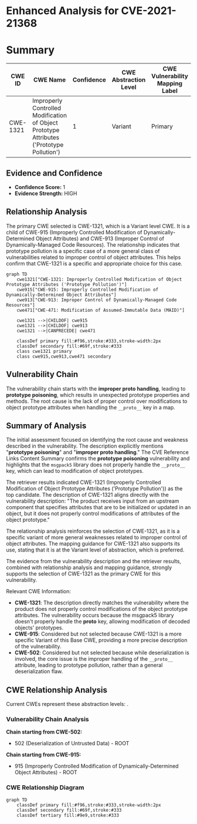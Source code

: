 # Enhanced Analysis for CVE-2021-21368

# Summary
| CWE ID  | CWE Name       | Confidence | CWE Abstraction Level | CWE Vulnerability Mapping Label | CWE-Vulnerability Mapping Notes |
|-----------------|-----------------------------------------------------------------------------------------|--------------------|-------------------------|-----------------------------------|---------------------------------------------------------------------------------|
| CWE-1321 | Improperly Controlled Modification of Object Prototype Attributes ('Prototype Pollution') | 1 | Variant | Primary | Allowed |

## Evidence and Confidence

*   **Confidence Score:** 1
*   **Evidence Strength:** HIGH

## Relationship Analysis
The primary CWE selected is CWE-1321, which is a Variant level CWE. It is a child of CWE-915 (Improperly Controlled Modification of Dynamically-Determined Object Attributes) and CWE-913 (Improper Control of Dynamically-Managed Code Resources). The relationship indicates that prototype pollution is a specific case of a more general class of vulnerabilities related to improper control of object attributes. This helps confirm that CWE-1321 is a specific and appropriate choice for this case.

```mermaid
graph TD
    cwe1321["CWE-1321: Improperly Controlled Modification of Object Prototype Attributes ('Prototype Pollution')"]
    cwe915["CWE-915: Improperly Controlled Modification of Dynamically-Determined Object Attributes"]
    cwe913["CWE-913: Improper Control of Dynamically-Managed Code Resources"]
    cwe471["CWE-471: Modification of Assumed-Immutable Data (MAID)"]

    cwe1321 -->|CHILDOF| cwe915
    cwe1321 -->|CHILDOF| cwe913
    cwe1321 -->|CANPRECEDE| cwe471

    classDef primary fill:#f96,stroke:#333,stroke-width:2px
    classDef secondary fill:#69f,stroke:#333
    class cwe1321 primary
    class cwe915,cwe913,cwe471 secondary
```

## Vulnerability Chain
The vulnerability chain starts with the **improper __proto__ handling**, leading to **prototype poisoning**, which results in unexpected prototype properties and methods. The root cause is the lack of proper control over modifications to object prototype attributes when handling the `__proto__` key in a map.

## Summary of Analysis
The initial assessment focused on identifying the root cause and weakness described in the vulnerability. The description explicitly mentions "**prototype poisoning**" and "**improper __proto__ handling**." The CVE Reference Links Content Summary confirms the **prototype poisoning** vulnerability and highlights that the `msgpack5` library does not properly handle the `__proto__` key, which can lead to modification of object prototypes.

The retriever results indicated CWE-1321 (Improperly Controlled Modification of Object Prototype Attributes ('Prototype Pollution')) as the top candidate. The description of CWE-1321 aligns directly with the vulnerability description: "The product receives input from an upstream component that specifies attributes that are to be initialized or updated in an object, but it does not properly control modifications of attributes of the object prototype."

The relationship analysis reinforces the selection of CWE-1321, as it is a specific variant of more general weaknesses related to improper control of object attributes. The mapping guidance for CWE-1321 also supports its use, stating that it is at the Variant level of abstraction, which is preferred.

The evidence from the vulnerability description and the retriever results, combined with relationship analysis and mapping guidance, strongly supports the selection of CWE-1321 as the primary CWE for this vulnerability.

Relevant CWE Information:
- **CWE-1321**: The description directly matches the vulnerability where the product does not properly control modifications of the object prototype attributes. The vulnerability occurs because the msgpack5 library doesn't properly handle the __proto__ key, allowing modification of decoded objects' prototypes.
- **CWE-915**: Considered but not selected because CWE-1321 is a more specific Variant of this Base CWE, providing a more precise description of the vulnerability.
- **CWE-502**: Considered but not selected because while deserialization is involved, the core issue is the improper handling of the `__proto__` attribute, leading to prototype pollution, rather than a general deserialization flaw.


## CWE Relationship Analysis

Current CWEs represent these abstraction levels: .


### Vulnerability Chain Analysis

**Chain starting from CWE-502:**
- 502 (Deserialization of Untrusted Data) - ROOT


**Chain starting from CWE-915:**
- 915 (Improperly Controlled Modification of Dynamically-Determined Object Attributes) - ROOT



### CWE Relationship Diagram

```mermaid
graph TD
    classDef primary fill:#f96,stroke:#333,stroke-width:2px
    classDef secondary fill:#69f,stroke:#333
    classDef tertiary fill:#9e9,stroke:#333
```